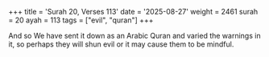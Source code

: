 +++
title = 'Surah 20, Verses 113'
date = '2025-08-27'
weight = 2461
surah = 20
ayah = 113
tags = ["evil", "quran"]
+++

And so We have sent it down as an Arabic Quran and varied the warnings in it, so perhaps they will shun evil or it may cause them to be mindful.